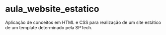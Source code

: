 # aula_website_estatico
Aplicação de conceitos em HTML e CSS para realização de um site estático de um template determinado pela SPTech.
